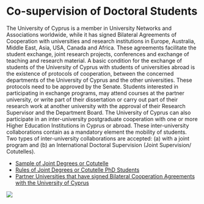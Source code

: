 # Co-supervision of Doctoral Students
The University of Cyprus is a member in University Networks and Associations worldwide, while it has signed Bilateral Agreements of Cooperation with universities and research institutions in Europe, Australia, Middle East, Asia, USA, Canada and Africa. These agreements facilitate the student exchange, joint research projects, conferences and exchange of teaching and research material.
A basic condition for the exchange of students of the University of Cyprus with students of universities abroad is the existence of protocols of cooperation, between the concerned departments of the University of Cyprus and the other universities. These protocols need to be approved by the Senate.
Students interested in participating in exchange programs, may attend courses at the partner university, or write part of their dissertation or carry out part of their research work at another university with the approval of their Research Supervisor and the Department Board.
The University of Cyprus can also participate in an inter-university postgraduate cooperation with one or more Higher Education Institutions in Cyprus or abroad. These inter-university collaborations contain as a mandatory element the mobility of students. Two types of inter-university collaborations are accepted: (a) with a joint program and (b) an International Doctoral Supervision (Joint Supervision/ Cotutelles).
  * [ Sample of Joint Degrees or Cotutelle](https://www.ucy.ac.cy/graduateschool/wp-content/uploads/sites/45/2021/05/simfwnia_sinergasias_for_a_student-english_-FINAL.doc)
  * [Rules of Joint Degrees or Cotutelle PhD Students](https://www.ucy.ac.cy/graduateschool/wp-content/uploads/sites/45/2022/09/kanones-sinepivlepsis-didaktorikwn-diatrivwn-english.pdf)
  * [Partner Universities that have signed Bilateral Cooperation Agreements with the University of Cyprus](https://www.ucy.ac.cy/ir/bilateral-agreements-of-cooperation/?lang=en)


![](https://www.ucy.ac.cy/graduateschool/wp-content/uploads/sites/45/2021/05/base_logo_MS_tagline-01-300x147.jpg)
